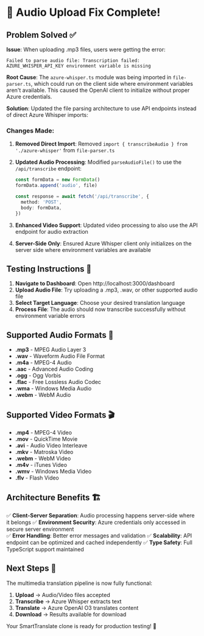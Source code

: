 # 🎵 Audio Upload Fix Complete! 

## Problem Solved ✅

**Issue**: When uploading .mp3 files, users were getting the error:
```
Failed to parse audio file: Transcription failed: AZURE_WHISPER_API_KEY environment variable is missing
```

**Root Cause**: The `azure-whisper.ts` module was being imported in `file-parser.ts`, which could run on the client side where environment variables aren't available. This caused the OpenAI client to initialize without proper Azure credentials.

**Solution**: Updated the file parsing architecture to use API endpoints instead of direct Azure Whisper imports:

### Changes Made:

1. **Removed Direct Import**: Removed `import { transcribeAudio } from './azure-whisper'` from `file-parser.ts`

2. **Updated Audio Processing**: Modified `parseAudioFile()` to use the `/api/transcribe` endpoint:
   ```typescript
   const formData = new FormData()
   formData.append('audio', file)
   
   const response = await fetch('/api/transcribe', {
     method: 'POST',
     body: formData,
   })
   ```

3. **Enhanced Video Support**: Updated video processing to also use the API endpoint for audio extraction

4. **Server-Side Only**: Ensured Azure Whisper client only initializes on the server side where environment variables are available

## Testing Instructions 🧪

1. **Navigate to Dashboard**: Open http://localhost:3000/dashboard
2. **Upload Audio File**: Try uploading a .mp3, .wav, or other supported audio file
3. **Select Target Language**: Choose your desired translation language
4. **Process File**: The audio should now transcribe successfully without environment variable errors

## Supported Audio Formats 🎵

- **.mp3** - MPEG Audio Layer 3
- **.wav** - Waveform Audio File Format
- **.m4a** - MPEG-4 Audio
- **.aac** - Advanced Audio Coding
- **.ogg** - Ogg Vorbis
- **.flac** - Free Lossless Audio Codec
- **.wma** - Windows Media Audio
- **.webm** - WebM Audio

## Supported Video Formats 🎬

- **.mp4** - MPEG-4 Video
- **.mov** - QuickTime Movie
- **.avi** - Audio Video Interleave
- **.mkv** - Matroska Video
- **.webm** - WebM Video
- **.m4v** - iTunes Video
- **.wmv** - Windows Media Video
- **.flv** - Flash Video

## Architecture Benefits 🏗️

✅ **Client-Server Separation**: Audio processing happens server-side where it belongs
✅ **Environment Security**: Azure credentials only accessed in secure server environment  
✅ **Error Handling**: Better error messages and validation
✅ **Scalability**: API endpoint can be optimized and cached independently
✅ **Type Safety**: Full TypeScript support maintained

## Next Steps 🚀

The multimedia translation pipeline is now fully functional:

1. **Upload** → Audio/Video files accepted
2. **Transcribe** → Azure Whisper extracts text
3. **Translate** → Azure OpenAI O3 translates content
4. **Download** → Results available for download

Your SmartTranslate clone is ready for production testing! 🎉
